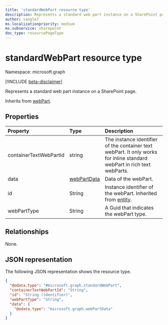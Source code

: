 ```yaml
---
title: 'standardWebPart resource type'
description: Represents a standard web part instance on a SharePoint page.
author: sangle7
ms.localizationpriority: medium
ms.subservice: sharepoint
doc_type: resourcePageType
---
```


# standardWebPart resource type

Namespace: microsoft.graph

[!INCLUDE [beta-disclaimer](../../includes/beta-disclaimer.md)]

Represents a standard web part instance on a SharePoint page.

Inherits from [webPart](../resources/webpart.md).

## Properties

| Property               | Type                                       | Description                                                                                                     |
| :--------------------- | :----------------------------------------- | :-------------------------------------------------------------------------------------------------------------- |
| containerTextWebPartId | string                                     | The instance identifier of the container text webPart. It only works for inline standard webPart in rich text webParts. |
| data                   | [webPartData](../resources/webpartdata.md) | Data of the webPart.                                                                                            |
| id                     | String                                     | Instance identifier of the webPart. Inherited from [entity](../resources/entity.md).                            |
| webPartType            | String                                     | A Guid that indicates the webPart type.                                                         |

## Relationships

None.

## JSON representation

The following JSON representation shows the resource type.

<!-- {
  "blockType": "resource",
  "keyProperty": "id",
  "@odata.type": "microsoft.graph.standardWebPart",
  "baseType": "microsoft.graph.webPart",
  "openType": false
}
-->

```json
{
  "@odata.type": "#microsoft.graph.standardWebPart",
  "containerTextWebPartId": "String",
  "id": "String (identifier)",
  "webPartType": "String",
  "data": {
    "@odata.type": "microsoft.graph.webPartData"
  }
}
```
